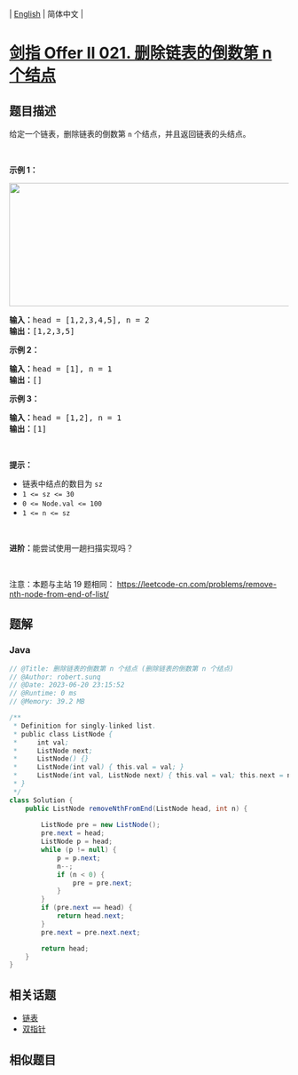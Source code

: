 
| [English](README_EN.md) | 简体中文 |

# [剑指 Offer II 021. 删除链表的倒数第 n 个结点](https://leetcode.cn//problems/SLwz0R/)

## 题目描述

<p>给定一个链表，删除链表的倒数第&nbsp;<code>n</code><em>&nbsp;</em>个结点，并且返回链表的头结点。</p>

<p>&nbsp;</p>

<p><strong>示例 1：</strong></p>

<p><img alt="" src="https://assets.leetcode.com/uploads/2020/10/03/remove_ex1.jpg" style="width: 542px; height: 222px;" /></p>

<pre>
<strong>输入：</strong>head = [1,2,3,4,5], n = 2
<strong>输出：</strong>[1,2,3,5]
</pre>

<p><strong>示例 2：</strong></p>

<pre>
<strong>输入：</strong>head = [1], n = 1
<strong>输出：</strong>[]
</pre>

<p><strong>示例 3：</strong></p>

<pre>
<strong>输入：</strong>head = [1,2], n = 1
<strong>输出：</strong>[1]
</pre>

<p>&nbsp;</p>

<p><strong>提示：</strong></p>

<ul>
	<li>链表中结点的数目为 <code>sz</code></li>
	<li><code>1 &lt;= sz &lt;= 30</code></li>
	<li><code>0 &lt;= Node.val &lt;= 100</code></li>
	<li><code>1 &lt;= n &lt;= sz</code></li>
</ul>

<p>&nbsp;</p>

<p><strong>进阶：</strong>能尝试使用一趟扫描实现吗？</p>

<p>&nbsp;</p>

<p><meta charset="UTF-8" />注意：本题与主站 19&nbsp;题相同：&nbsp;<a href="https://leetcode-cn.com/problems/remove-nth-node-from-end-of-list/">https://leetcode-cn.com/problems/remove-nth-node-from-end-of-list/</a></p>


## 题解


### Java

```Java
// @Title: 删除链表的倒数第 n 个结点 (删除链表的倒数第 n 个结点)
// @Author: robert.sunq
// @Date: 2023-06-20 23:15:52
// @Runtime: 0 ms
// @Memory: 39.2 MB

/**
 * Definition for singly-linked list.
 * public class ListNode {
 *     int val;
 *     ListNode next;
 *     ListNode() {}
 *     ListNode(int val) { this.val = val; }
 *     ListNode(int val, ListNode next) { this.val = val; this.next = next; }
 * }
 */
class Solution {
    public ListNode removeNthFromEnd(ListNode head, int n) {
        
        ListNode pre = new ListNode();
        pre.next = head;
        ListNode p = head;
        while (p != null) {
            p = p.next;
            n--;
            if (n < 0) {
                pre = pre.next;
            }
        } 
        if (pre.next == head) {
            return head.next;
        }
        pre.next = pre.next.next;

        return head;
    }
}
```



## 相关话题

- [链表](https://leetcode.cn//tag/linked-list)
- [双指针](https://leetcode.cn//tag/two-pointers)

## 相似题目



